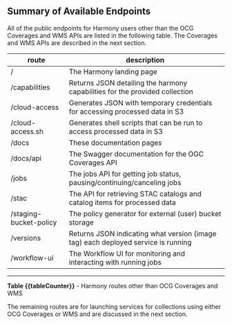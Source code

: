 ## Summary of Available Endpoints

All of the public endpoints for Harmony users other than the OCG Coverages and WMS APIs are listed in the following table. The Coverages and WMS APIs are described in the next section.

| route                  | description                                                                       |
|------------------------|-----------------------------------------------------------------------------------|
| /                      | The Harmony landing page                                                          |
| /capabilities          | Returns JSON detailing the harmony capabilities for the provided collection       |
| /cloud-access          | Generates JSON with temporary credentials for accessing processed data in S3      |
| /cloud-access.sh       | Generates shell scripts that can be run to access processed data in S3            |
| /docs                  | These documentation pages                                                         |
| /docs/api              | The Swagger documentation for the OGC Coverages API                               |
| /jobs                  | The jobs API for getting job status, pausing/continuing/canceling jobs            |
| /stac                  | The API for retrieving STAC catalogs and catalog items for processed data         |
| /staging-bucket-policy | The policy generator for external (user) bucket storage                           |
| /versions              | Returns JSON indicating what version (image tag) each deployed service is running |
| /workflow-ui           | The Workflow UI for monitoring and interacting with running jobs                                                                   |
---
**Table {{tableCounter}}** - Harmony routes other than OCG Coverages and WMS



The remaining routes are for launching services for collections using either OCG Coverages or WMS and
are discussed in the next section.

<br/>
<br/>
